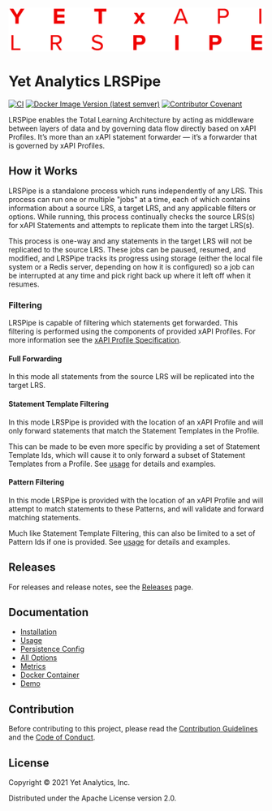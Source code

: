 ![SQL LRS Logo](doc/img/logo.png)

# Yet Analytics LRSPipe

[![CI](https://github.com/yetanalytics/xapipe/actions/workflows/ci.yaml/badge.svg)](https://github.com/yetanalytics/xapipe/actions/workflows/ci.yaml)
[![Docker Image Version (latest semver)](https://img.shields.io/docker/v/yetanalytics/xapipe?label=docker&style=plastic&color=blue)](https://hub.docker.com/r/yetanalytics/xapipe)
[![Contributor Covenant](https://img.shields.io/badge/Contributor%20Covenant-2.1-5e0b73.svg)](CODE_OF_CONDUCT.md)

LRSPipe enables the Total Learning Architecture by acting as middleware between layers of data and by governing data flow directly based on xAPI Profiles. It’s more than an xAPI statement forwarder — it’s a forwarder that is governed by xAPI Profiles.

## How it Works

LRSPipe is a standalone process which runs independently of any LRS. This process can run one or multiple "jobs" at a time, each of which contains information about a source LRS, a target LRS, and any applicable filters or options. While running, this process continually checks the source LRS(s) for xAPI Statements and attempts to replicate them into the target LRS(s).

This process is one-way and any statements in the target LRS will not be replicated to the source LRS. These jobs can be paused, resumed, and modified, and LRSPipe tracks its progress using storage (either the local file system or a Redis server, depending on how it is configured) so a job can be interrupted at any time and pick right back up where it left off when it resumes.

### Filtering

LRSPipe is capable of filtering which statements get forwarded. This filtering is performed using the components of provided xAPI Profiles. For more information see the [xAPI Profile Specification](https://github.com/adlnet/xapi-profiles).

#### Full Forwarding
In this mode all statements from the source LRS will be replicated into the target LRS.

#### Statement Template Filtering
In this mode LRSPipe is provided with the location of an xAPI Profile and will only forward statements that match the Statement Templates in the Profile.

This can be made to be even more specific by providing a set of Statement Template Ids, which will cause it to only forward a subset of Statement Templates from a Profile. See [usage](doc/usage.md) for details and examples.

#### Pattern Filtering
In this mode LRSPipe is provided with the location of an xAPI Profile and will attempt to match statements to these Patterns, and will validate and forward matching statements.

Much like Statement Template Filtering, this can also be limited to a set of Pattern Ids if one is provided. See [usage](doc/usage.md) for details and examples.

## Releases

For releases and release notes, see the [Releases](https://github.com/yetanalytics/xapipe/releases/latest) page.

## Documentation

- [Installation](doc/install.md)
- [Usage](doc/usage.md)
- [Persistence Config](doc/persistence.md)
- [All Options](doc/options.md)
- [Metrics](doc/metrics.md)
- [Docker Container](doc/docker.md)
- [Demo](doc/demo.md)

## Contribution

Before contributing to this project, please read the [Contribution Guidelines](CONTRIBUTING.md) and the [Code of Conduct](CODE_OF_CONDUCT.md).

## License

Copyright © 2021 Yet Analytics, Inc.

Distributed under the Apache License version 2.0.

